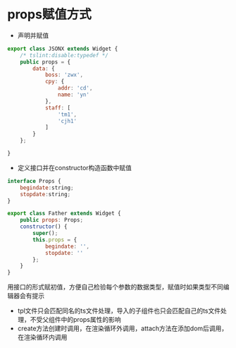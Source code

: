 # props赋值方式

- 声明并赋值

```js
export class JSONX extends Widget {
	/* tslint:disable:typedef */
	public props = {
		data: {
			boss: 'zwx',
			cpy: {
				addr: 'cd',
				name: 'yn'
			},
			staff: [
				'tm1',
				'cjh1'
			]
		}
	};

} 
```


- 定义接口并在constructor构造函数中赋值

```js
interface Props {
	begindate:string;
	stopdate:string;
}

export class Father extends Widget {
	public props: Props;
	constructor() {
		super();
		this.props = {
			begindate: '',
			stopdate: ''
		};
	}
} 
```

用接口的形式赋初值，方便自己检验每个参数的数据类型，赋值时如果类型不同编辑器会有提示


- tpl文件只会匹配同名的ts文件处理，导入的子组件也只会匹配自己的ts文件处理，不受父组件中的props属性的影响
- create方法创建时调用，在渲染循环外调用，attach方法在添加dom后调用，在渲染循环内调用